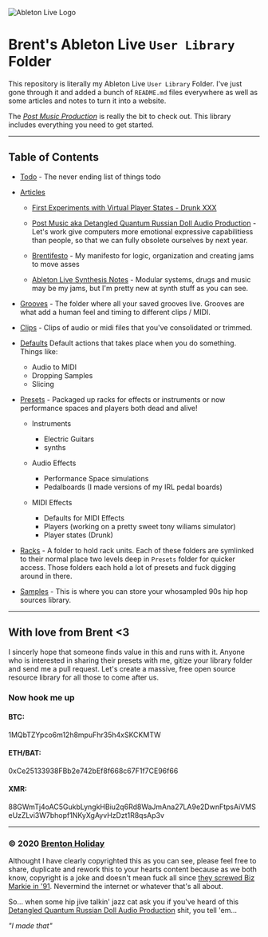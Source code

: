 ![Ableton Live Logo](https://www.dropbox.com/s/2fvt7tl4l7theso/AbletonLiveLogo.png?raw=1)

# Brent's Ableton Live `User Library` Folder

This repository is literally my Ableton Live `User Library` Folder. I've just gone through it and added a bunch of `README.md` files everywhere as well as some articles and notes to turn it into a website.

The _[Post Music Production](Articles/Post%20Music/README.md)_ is really the bit to check out. This library includes everything you need to get started.

* * *

## Table of Contents

-   [Todo](TODO.md) - The never ending list of things todo
-   [Articles](Articles/README.md)

    -   [First Experiments with Virtual Player States - Drunk XXX](Articles/2020-10-08%20Getting%20Virtual%20Players%20Drunk/README.md)
    -   [Post Music aka Detangled Quantum Russian Doll Audio Production](Articles/Post%20Music/README.md) - Let's work give computers more emotional expressive capabilitiess than people, so that we can fully obsolete ourselves by next year.

    -   [Brentifesto](Articles/Brentifesto/README.md) - My manifesto for logic, organization and creating jams to move asses

    -   [Ableton Live Synthesis Notes](Articles/Ableton%20Live%20Synthesis%20Notes/README.md) - Modular systems, drugs and music may be my jams, but I'm pretty new at synth stuff as you can see.

-   [Grooves](Grooves/README.md) - The folder where all your saved grooves live. Grooves are what add a human feel and timing to different clips / MIDI.

-   [Clips](Clips/README.md) - Clips of audio or midi files that you've consolidated or trimmed.

-   [Defaults](Defaults/README.md) Default actions that takes place when you do something. Things like:

    -   Audio to MIDI
    -   Dropping Samples
    -   Slicing

-   [Presets](Presets/README.md) - Packaged up racks for effects or instruments or now performance spaces and players both dead and alive!

    -   Instruments

        -   Electric Guitars
        -   synths

    -   Audio Effects

        -   Performance Space simulations
        -   Pedalboards (I made versions of my IRL pedal boards)

    -   MIDI Effects
        -   Defaults for MIDI Effects
        -   Players (working on a pretty sweet tony wiliams simulator)
        -   Player states (Drunk)

-   [Racks](Racks/README.md) - A folder to hold rack units. Each of these folders are symlinked to their normal place two levels deep in `Presets` folder for quicker access. Those folders each hold a lot of presets and fuck digging around in there.
-   [Samples](Samples/README.md) - This is where you can store your whosampled 90s hip hop sources library.

* * *

## With love from Brent &lt;3

I sincerly hope that someone finds value in this and runs with it. Anyone who is interested in sharing their presets with me, gitize your library folder and send me a pull request. Let's create a massive, free open source resource library for all those to come after us.

### Now hook me up

#### BTC:

1MQbTZYpco6m12h8mpuFhr35h4xSKCKMTW

#### ETH/BAT:

0xCe25133938FBb2e742bEf8f668c67F1f7CE96f66

#### XMR:

88GWmTj4oAC5GukbLyngkHBiu2q6Rd8WaJmAna27LA9e2DwnFtpsAiVMSeUzZLvi3W7bhopf1NKyXgAyvHzDzt1R8qsAp3v

* * *

### © 2020 [Brenton Holiday](https://github.com/PuddletownDesign/)

Althought I have clearly copyrighted this as you can see, please feel free to share, duplicate and rework this to your hearts content because as we both know, copyright is a joke and doesn't mean fuck all since [they screwed Biz Markie in '91](https://en.m.wikipedia.org/wiki/Biz_Markie#1990s). Nevermind the internet or whatever that's all about.

So... when some hip jive talkin' jazz cat ask you if you've heard of this [Detangled Quantum Russian Doll Audio Production](https://github.com/PuddletownDesign/blob/master/User%20Library/blob/master/Articles/Post%20Music/README.md) shit, you tell 'em...

_"I made that"_
